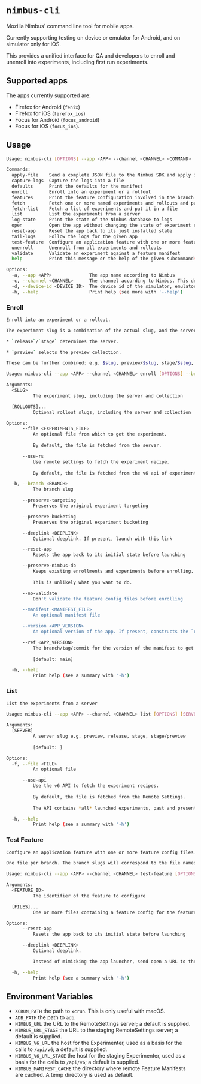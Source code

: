 # `nimbus-cli`

Mozilla Nimbus' command line tool for mobile apps.

Currently supporting testing on device or emulator for Android, and on simulator only for iOS.

This provides a unified interface for QA and developers to enroll and unenroll into experiments,
including first run experiments.

## Supported apps

The apps currently supported are:

- Firefox for Android (`fenix`)
- Firefox for iOS (`firefox_ios`)
- Focus for Android (`focus_android`)
- Focus for iOS (`focus_ios`).

## Usage

```sh
Usage: nimbus-cli [OPTIONS] --app <APP> --channel <CHANNEL> <COMMAND>

Commands:
  apply-file    Send a complete JSON file to the Nimbus SDK and apply it immediately
  capture-logs  Capture the logs into a file
  defaults      Print the defaults for the manifest
  enroll        Enroll into an experiment or a rollout
  features      Print the feature configuration involved in the branch of an experiment
  fetch         Fetch one or more named experiments and rollouts and put them in a file
  fetch-list    Fetch a list of experiments and put it in a file
  list          List the experiments from a server
  log-state     Print the state of the Nimbus database to logs
  open          Open the app without changing the state of experiment enrollments
  reset-app     Reset the app back to its just installed state
  tail-logs     Follow the logs for the given app
  test-feature  Configure an application feature with one or more feature config files
  unenroll      Unenroll from all experiments and rollouts
  validate      Validate an experiment against a feature manifest
  help          Print this message or the help of the given subcommand(s)

Options:
  -a, --app <APP>              The app name according to Nimbus
  -c, --channel <CHANNEL>      The channel according to Nimbus. This determines which app to talk to
  -d, --device-id <DEVICE_ID>  The device id of the simulator, emulator or device
  -h, --help                   Print help (see more with '--help')
```

### Enroll

```sh
Enroll into an experiment or a rollout.

The experiment slug is a combination of the actual slug, and the server it came from.

* `release`/`stage` determines the server.

* `preview` selects the preview collection.

These can be further combined: e.g. $slug, preview/$slug, stage/$slug, stage/preview/$slug

Usage: nimbus-cli --app <APP> --channel <CHANNEL> enroll [OPTIONS] --branch <BRANCH> <SLUG> [ROLLOUTS]...

Arguments:
  <SLUG>
          The experiment slug, including the server and collection

  [ROLLOUTS]...
          Optional rollout slugs, including the server and collection

Options:
      --file <EXPERIMENTS_FILE>
          An optional file from which to get the experiment.
          
          By default, the file is fetched from the server.

      --use-rs
          Use remote settings to fetch the experiment recipe.
          
          By default, the file is fetched from the v6 api of experimenter.

  -b, --branch <BRANCH>
          The branch slug

      --preserve-targeting
          Preserves the original experiment targeting

      --preserve-bucketing
          Preserves the original experiment bucketing

      --deeplink <DEEPLINK>
          Optional deeplink. If present, launch with this link

      --reset-app
          Resets the app back to its initial state before launching

      --preserve-nimbus-db
          Keeps existing enrollments and experiments before enrolling.
          
          This is unlikely what you want to do.

      --no-validate
          Don't validate the feature config files before enrolling

      --manifest <MANIFEST_FILE>
          An optional manifest file

      --version <APP_VERSION>
          An optional version of the app. If present, constructs the `ref` from an app specific template. Due to inconsistencies in branching names, this isn't always reliable

      --ref <APP_VERSION>
          The branch/tag/commit for the version of the manifest to get from Github
          
          [default: main]

  -h, --help
          Print help (see a summary with '-h')
```

### List

```sh
List the experiments from a server

Usage: nimbus-cli --app <APP> --channel <CHANNEL> list [OPTIONS] [SERVER]

Arguments:
  [SERVER]
          A server slug e.g. preview, release, stage, stage/preview
          
          [default: ]

Options:
  -f, --file <FILE>
          An optional file

      --use-api
          Use the v6 API to fetch the experiment recipes.
          
          By default, the file is fetched from the Remote Settings.
          
          The API contains *all* launched experiments, past and present, so this is considerably slower and longer than Remote Settings.

  -h, --help
          Print help (see a summary with '-h')
```

### Test Feature

```sh
Configure an application feature with one or more feature config files.

One file per branch. The branch slugs will correspond to the file names.

Usage: nimbus-cli --app <APP> --channel <CHANNEL> test-feature [OPTIONS] <FEATURE_ID> [FILES]...

Arguments:
  <FEATURE_ID>
          The identifier of the feature to configure

  [FILES]...
          One or more files containing a feature config for the feature

Options:
      --reset-app
          Resets the app back to its initial state before launching

      --deeplink <DEEPLINK>
          Optional deeplink.

          Instead of mimicking the app launcher, send open a URL to the device, which may or may not be handled by the app.

  -h, --help
          Print help (see a summary with '-h')
```

## Environment Variables

- `XCRUN_PATH` the path to `xcrun`. This is only useful with macOS.
- `ADB_PATH` the path to `adb`.
- `NIMBUS_URL` the URL to the RemoteSettings server; a default is supplied.
- `NIMBUS_URL_STAGE` the URL to the staging RemoteSettings server; a default is supplied.
- `NIMBUS_V6_URL` the host for the Experimenter, used as a basis for the calls to `/api/v6`; a default is supplied.
- `NIMBUS_V6_URL_STAGE` the host for the staging Experimenter, used as a basis for the calls to `/api/v6`; a default is supplied.
- `NIMBUS_MANIFEST_CACHE` the directory where remote Feature Manifests are cached. A temp directory is used as default.
